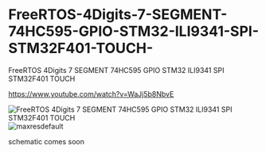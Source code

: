 # FreeRTOS-4Digits-7-SEGMENT-74HC595-GPIO-STM32-ILI9341-SPI-STM32F401-TOUCH-
FreeRTOS 4Digits 7 SEGMENT 74HC595 GPIO STM32 ILI9341 SPI STM32F401 TOUCH 

https://www.youtube.com/watch?v=WaJj5b8NbvE

![FreeRTOS 4Digits 7 SEGMENT 74HC595 GPIO STM32 ILI9341 SPI STM32F401 TOUCH](https://github.com/offpic/FreeRTOS-4Digits-7-SEGMENT-74HC595-GPIO-STM32-ILI9341-SPI-STM32F401-TOUCH-/assets/31142397/9f22ec15-e3c1-413a-a01f-64cc2d38bf53)
![maxresdefault](https://github.com/offpic/FreeRTOS-4Digits-7-SEGMENT-74HC595-GPIO-STM32-ILI9341-SPI-STM32F401-TOUCH-/assets/31142397/3102a88f-185e-44c1-a9cb-03b92f140a58)


schematic comes soon
